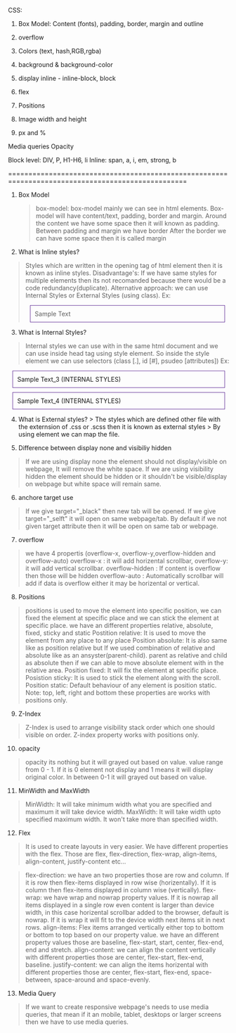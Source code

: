CSS:
1. Box Model: Content (fonts), padding, border, margin and outline 

3. overflow 
4. Colors (text, hash,RGB,rgba)

5. background & background-color
6. display inline - inline-block, block

7. flex
8. Positions 
9. Image width and height 
10. px and %

Media queries 
Opacity 

Block level: DIV, P, H1-H6, li
Inline: span, a, i, em, strong, b


==================================================================================================
1. Box Model
   > box-model: box-model mainly we can see in html elements. Box-model will have content/text,   padding, border and margin.
   > Around the content we have some space then it will known as padding.
   > Between padding and margin we have border
   > After the border we can have some space then it is called margin


2. What is Inline styles?
  > Styles which are written in the opening tag of html element then it is known as inline styles.
  > Disadvantage's: If we have same styles for multiple elements then its not recomanded because there would be a code redundancy(duplicate).
  > Alternative approach: we can use Internal Styles or External Styles (using class).
  Ex: <div style="padding: 10px;border: 1px solid rebeccapurple;margin: 10px;">Sample Text</div>

3. What is Internal Styles?
  > Internal styles we can use with in the same html document and we can use inside head tag using style element.
  > So inside the style element we can use selectors (class [.], id [#], psudeo [attributes])
  Ex: 
  <head>
    <meta charset="UTF-8">
    <meta name="viewport" content="width=device-width, initial-scale=1.0">
    <title>Box Model</title>
    <style>
        .box-model{
            padding: 10px;
            border: 1px solid rebeccapurple;
            margin: 10px;
        }
    </style>
  </head>
  <body>
     <!-- Internal styles -->
     <div class="box-model">Sample Text_3 (INTERNAL STYLES)</div>
     <div class="box-model">Sample Text_4 (INTERNAL STYLES)</div>
  </body>

  4. What is External styles?
    > The styles which are defined other file with the externsion of .css or .scss then it is known as external styles
    > By using <link> element we can map the file.

  5. Difference between display none and visibiliy hidden
   > If we are using display none the element should not display/visible on webpage, It will remove the white space.
   > If we are using visibility hidden the element should be hidden or it shouldn't be visible/display on webpage but white space will remain same.

  6. anchore target use
   > If we give target="_black" then new tab will be opened. If we give target="_selft" it will open on same webpage/tab. By default if we not given target attribute then it will be open on same tab or webpage.

  7. overflow
   > we have 4 propertis (overflow-x, overflow-y,overflow-hidden and overflow-auto)
   > overflow-x : it will add horizental scrollbar, overflow-y: it will add vertical scrollbar.
   > overflow-hidden : If content is overflow then those will be hidden
   > overflow-auto : Automatically scrollbar will add if data is overflow either it may be horizental or vertical.

  8. Positions
   > positions is used to move the element into specific position, we can fixed the element at specific place and we can stick the element at specific place.
   > we have an different properties relative, absolute, fixed, sticky and static
   > Postition relative: It is used to move the element from any place to any place 
   > Position absolute: It is also same like as position relative but If we used combination of relative and absolute like as an ansyster(parent-child). parent as relative and child as absolute then if we can able to move absolute element with in the relative area.
   > Position fixed: It will fix the element at specific place.
   > Posistion sticky: It is used to stick the element along with the scroll.
   > Position static: Default behaviour of any element is position static.
   > Note: top, left, right and bottom these properties are works with positions only.

  9. Z-Index
  > Z-Index is used to arrange visibility stack order which one should visible on order.
  > Z-index property works with positions only.

  10. opacity
  > opacity its nothing but it will grayed out based on value.
  > value range from 0 - 1. If it is 0 element not display and 1 means it will display original color. In between 0-1 it will grayed out based on value.

  11. MinWidth and MaxWidth
  > MinWidth: It will take minimum width what you are specified and maximum it will take device width.
  > MaxWidth: It will take width upto specified maximum width. It won't take more than specified width.

  12. Flex
   > It is used to create layouts in very easier. We have different properties with the flex.
   > Those are flex, flex-direction, flex-wrap, align-items, align-content, justify-content etc...

   > flex-direction: we have an two properties those are row and column. If it is row then flex-items displayed in row wise (horizentally). If it is column then flex-items displayed in column wise (vertically).
   > flex-wrap: we have wrap and nowrap property values. If it is nowrap all items displayed in a single row even content is larger than device width, in this case horizental scrollbar added to the browser, default is nowrap. If it is wrap it will fit to the device width next items sit in next rows.
   > align-items: Flex items arranged vertically either top to bottom or bottom to top based on our property value. we have an different property values those are baseline, flex-start, start, center, flex-end, end and stretch.
   > align-content: we can align the content vertically with different properties those are center, flex-start, flex-end, baseline.
   > justify-content: we can align the items horizental with different properties those are center, flex-start, flex-end, space-between, space-around and space-evenly.

  13. Media Query
   > If we want to create responsive webpage's needs to use media queries, that mean if it an mobile, tablet, desktops or larger screens then we have to use media queries.
   